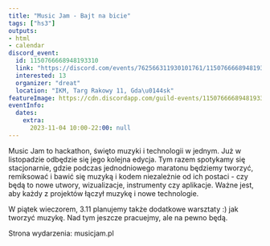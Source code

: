 ```yaml
---
title: "Music Jam - Bajt na bicie"
tags: ["hs3"]
outputs:
- html
- calendar
discord_event:
  id: 1150766668948193310
  link: "https://discord.com/events/762566311930101761/1150766668948193310"
  interested: 13
  organizer: "dreat"
  location: "IKM, Targ Rakowy 11, Gda\u0144sk"
featureImage: https://cdn.discordapp.com/guild-events/1150766668948193310/90ba748cf0ec76c7293723cf5d7a9524.png?size=1024
eventInfo:
  dates:
    extra:
      2023-11-04 10:00-22:00: null
---
```

Music Jam to hackathon, święto muzyki i technologii w jednym. Już w listopadzie odbędzie się jego kolejna edycja. Tym razem spotykamy się stacjonarnie, gdzie podczas jednodniowego maratonu będziemy tworzyć, remiksować i bawić się muzyką i kodem niezależnie od ich postaci - czy będą to nowe utwory, wizualizacje, instrumenty czy aplikacje. Ważne jest, aby każdy z projektów łączył muzykę i nowe technologie.

W piątek wieczorem, 3.11 planujemy także dodatkowe warsztaty :) jak tworzyć muzykę.  Nad tym jeszcze pracuejmy, ale na pewno będą.

Strona wydarzenia: musicjam.pl
